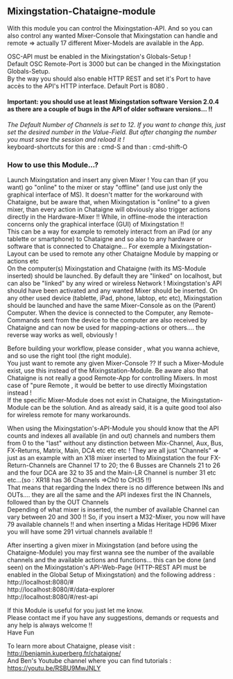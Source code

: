 ## Mixingstation-Chataigne-module

With this module you can control the Mixingstation-API. And so you can also control any wanted Mixer-Console that Mixingstation can handle and remote => actually 17 different Mixer-Models are available in the App.    

OSC-API must be enabled in the Mixingstation's Globals-Setup !    
Default OSC Remote-Port is 3000 but can be changed in the Mixingstation Globals-Setup.    
By the way you should also enable HTTP REST and set it's  Port to have accès to the API's HTTP interface. Default Port is 8080 .   

#### Important: you should use at least Mixingstation software Version 2.0.4 as there are a couple of bugs in the API of older software versions... !!

*The Default Number of Channels is set to 12. If you want to change this, just set the desired number in the Value-Field. But after changing the number you must save the session and reload it !*   
keyboard-shortcuts for this are :  cmd-S and than : cmd-shift-O  

###  How to use this Module...?      
Launch Mixingstation and insert any given Mixer ! You can than (if you want) go "online" to the mixer  or stay "offline" (and use just only the graphical interface of MS). It doesn't matter for the workaround with Chataigne, but be aware that, when Mixingstation is "online" to a given mixer, than every action in Chataigne will obviously also trigger actions directly  in the Hardware-Mixer !! While, in offline-mode the interaction concerns only the graphical interface (GUI) of Mixingstation !!    
This can be a way for example to remotely interact from an iPad (or any tablette or smartphone) to Chataigne and so also to any hardware or software that is connected to Chataigne... For exemple a Mixingstation-Layout can be used to remote any other Chataigne Module by mapping or actions etc       
On the computer(s) Mixingstation and Chataigne (with its MS-Module inserted) should be launched. By default they are "linked" on localhost, but can also be "linked" by any wired or wireless Network !  Mixingstation's API should have been activated and any wanted Mixer should be inserted. On any other used device  (tablette, iPad, phone, labtop, etc etc), Mixingstation should be launched and have the same Mixer-Console as on the (Parent) Computer. When the device is connected to the Computer, any Remote-Commands sent from the device to the computer are also received by Chataigne and can now be used for mapping-actions or others.... the reverse way works as well, obviously ! 

Before building your workflow, please consider , what you wanna achieve, and so use the right tool (the right module).    
You just want to remote any given Mixer-Console ?? If such a Mixer-Module exist, use this instead of the Mixingstation-Module. Be aware also that Chataigne is not really a good Remote-App for controlling Mixers. In most case of "pure Remote , it would be better to use directly Mixingstation instead !    
If the specific Mixer-Module does not exist in Chataigne, the Mixingstation-Module can be the solution. And as already said, it is a quite good tool also for wireless remote for many workarounds.        

When using the Mixingstation's-API-Module you should know that the API counts and indexes all available (in and out) channels and numbers them from 0 to the "last" without any distinction between Mix-Channel, Aux, Bus, FX-Returns, Matrix, Main, DCA etc etc etc ! They are all just "Channels" => just as an example with an X18 mixer inserted to Mixingstation the four FX-Return-Channels are Channel 17 to 20; the 6 Busses are Channels 21 to 26 and the four DCA are 32 to 35 and the Main-LR Channel is number 31 etc etc...(so : XR18 has 36 Channels =>Ch0 to CH35 !!)       
That means that regarding the Index there is no difference between INs and OUTs.... they are all the same and the API indexes first the IN Channels, followed than by the OUT Channels       
Depending of what mixer is inserted, the number of available Channel can vary between 20 and 300 !! So, if you insert a M32-Mixer, you now will have 79 available channels !! and when inserting a Midas Heritage HD96 Mixer you will have some 291 virtual channels available !!

After inserting a given mixer in Mixingstation (and before using the Chataigne-Module) you may first wanna see the number of the available channels and the available actions and functions... this can be done (and seen) on the Mixingstation's API-Web-Page (HTTP-REST API must be enabled in the Global Setup of Mixingstation) and the following address  :   
http://localhost:8080/#   
http://localhost:8080/#/data-explorer   
http://localhost:8080/#/rest-api    

If this Module is useful for you just let me know.     
Please contact me if you have any suggestions, demands or requests and any help is always welcome !!   
Have Fun    

To learn more about Chataigne, please visit : http://benjamin.kuperberg.fr/chataigne/    
And Ben's Youtube channel where you can find tutorials : https://youtu.be/RSBU9MwJNLY
